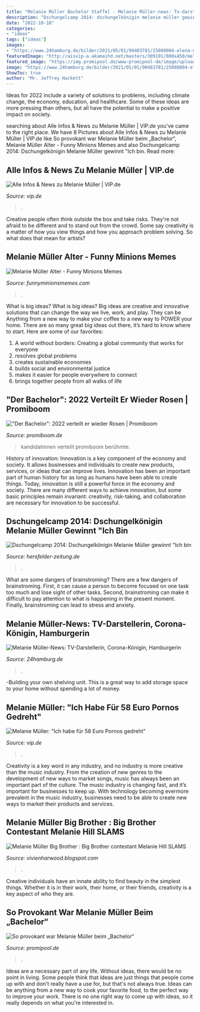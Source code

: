 ```yaml
---
title: "Melanie Müller Bachelor Staffel - Melanie Müller-news: Tv-darstellerin, Corona-königin, Hamburgerin"
description: "Dschungelcamp 2014: dschungelkönigin melanie müller gewinnt &quot;ich bin"
date: "2022-10-18"
categories:
- "ideas"
tags: ["ideas"]
images:
- "https://www.24hamburg.de/bilder/2021/05/01/90483781/25808004-elena-miras-traegt-boxhandschuhe-daneben-ist-melanie-mueller-mit-weit-aufgerissenem-mund-zu-sehen-fotomontage-2N7fmBnnwtNG.jpg"
featuredImage: "http://aisvip-a.akamaihd.net/masters/309191/800x450/melanie-mueller-ich-habe-fuer-58-euro-pornos-gedreht.jpg"
featured_image: "https://img.promipool.de/www-promipool-de/image/upload/c_fit,h_1200,w_1200/q_auto:eco/f_jpg/melanie_mueller_bachelor_2_gph19bsxd4"
image: "https://www.24hamburg.de/bilder/2021/05/01/90483781/25808004-elena-miras-traegt-boxhandschuhe-daneben-ist-melanie-mueller-mit-weit-aufgerissenem-mund-zu-sehen-fotomontage-2N7fmBnnwtNG.jpg"
ShowToc: true
author: "Mr. Jeffrey Hackett"
---
```



Ideas for 2022 include a variety of solutions to problems, including climate change, the economy, education, and healthcare. Some of these ideas are more pressing than others, but all have the potential to make a positive impact on society.

	

		
searching about Alle Infos &amp; News zu Melanie Müller | VIP.de you've came to the right place. We have 8 Pictures about Alle Infos &amp; News zu Melanie Müller | VIP.de like So provokant war Melanie Müller beim „Bachelor“, Melanie Müller Alter - Funny Minions Memes and also Dschungelcamp 2014: Dschungelkönigin Melanie Müller gewinnt &quot;Ich bin. Read more:
		
    
## Alle Infos &amp; News Zu Melanie Müller | VIP.de

<img loading=lazy src="http://ais.vip.de/themenarchiv/melanie-mueller-bilder/460x0/melanie-mueller-t4473.jpg" onerror="this.onerror=null;this.src='https://tse2.mm.bing.net/th?id=OIP.Mqavo-DK0nNNN1HNWk7swQAAAA&amp;pid=15.1';" alt="Alle Infos &amp; News zu Melanie Müller | VIP.de">

_Source: vip.de_

>. 

	

Creative people often think outside the box and take risks. They're not afraid to be different and to stand out from the crowd. Some say creativity is a matter of how you view things and how you approach problem solving. So what does that mean for artists?

    
## Melanie Müller Alter - Funny Minions Memes

<img loading=lazy src="https://funnyminionsmemes.com/wp-content/uploads/2021/01/Melanie-Mueller-1-1024x683.jpg" onerror="this.onerror=null;this.src='https://tse2.mm.bing.net/th?id=OIP.Lnv5QxmGg4AX-rre1g9PVwHaE8&amp;pid=15.1';" alt="Melanie Müller Alter - Funny Minions Memes">

_Source: funnyminionsmemes.com_

>. 

	

What is big ideas?
What is big ideas? Big ideas are creative and innovative solutions that can change the way we live, work, and play. They can be Anything from a new way to make your coffee to a new way to POWER your home. There are so many great big ideas out there, it’s hard to know where to start. Here are some of our favorites: 
1. A world without borders: Creating a global community that works for everyone 
2. resolves global problems 
3. creates sustainable economies 
4. builds social and environmental justice  
5. makes it easier for people everywhere to connect 
6. brings together people from all walks of life 

    
## &quot;Der Bachelor&quot;: 2022 Verteilt Er Wieder Rosen | Promiboom

<img loading=lazy src="https://www.promiboom.de/app/uploads/2021/07/09/13/57/Pech_fur_den_Bachelor_Kandidatin_verlieb-6023fd69b0edd47fe5c40959_1_Feb_10_2021_16_25_39_poster-728x409.jpg" onerror="this.onerror=null;this.src='https://tse1.mm.bing.net/th?id=OIP.SD6Hs-BnQ0MHOMUOoDq1OgHaEK&amp;pid=15.1';" alt="&quot;Der Bachelor&quot;: 2022 verteilt er wieder Rosen | Promiboom">

_Source: promiboom.de_

>kandidatinnen verteilt promiboom berühmte. 

	

History of innovation:
Innovation is a key component of the economy and society. It allows businesses and individuals to create new products, services, or ideas that can improve lives. Innovation has been an important part of human history for as long as humans have been able to create things. Today, innovation is still a powerful force in the economy and society. There are many different ways to achieve innovation, but some basic principles remain invariant: creativity, risk-taking, and collaboration are necessary for innovation to be successful.

    
## Dschungelcamp 2014: Dschungelkönigin Melanie Müller Gewinnt &quot;Ich Bin

<img loading=lazy src="https://www.hersfelder-zeitung.de/bilder/2014/02/02/3344515/2062118750-dschungelkoenigin-melanie-mueller-F5aZ1iash0wF0dEha7.jpg" onerror="this.onerror=null;this.src='https://tse3.mm.bing.net/th?id=OIP.kHozkiq2VoU9JgDvDnGMiQHaEK&amp;pid=15.1';" alt="Dschungelcamp 2014: Dschungelkönigin Melanie Müller gewinnt &quot;Ich bin">

_Source: hersfelder-zeitung.de_

>. 

	

What are some dangers of brainstroming?
There are a few dangers of brainstroming. First, it can cause a person to become focused on one task too much and lose sight of other tasks. Second, brainstroming can make it difficult to pay attention to what is happening in the present moment. Finally, brainstroming can lead to stress and anxiety.

    
## Melanie Müller-News: TV-Darstellerin, Corona-Königin, Hamburgerin

<img loading=lazy src="https://www.24hamburg.de/bilder/2021/05/01/90483781/25808004-elena-miras-traegt-boxhandschuhe-daneben-ist-melanie-mueller-mit-weit-aufgerissenem-mund-zu-sehen-fotomontage-2N7fmBnnwtNG.jpg" onerror="this.onerror=null;this.src='https://tse4.mm.bing.net/th?id=OIP.RHxfNw7MQm8S0PjBOQMxmAHaEK&amp;pid=15.1';" alt="Melanie Müller-News: TV-Darstellerin, Corona-Königin, Hamburgerin">

_Source: 24hamburg.de_

>. 

	

-Building your own shelving unit. This is a great way to add storage space to your home without spending a lot of money.

    
## Melanie Müller: &quot;Ich Habe Für 58 Euro Pornos Gedreht&quot;

<img loading=lazy src="http://aisvip-a.akamaihd.net/masters/309191/800x450/melanie-mueller-ich-habe-fuer-58-euro-pornos-gedreht.jpg" onerror="this.onerror=null;this.src='https://tse4.mm.bing.net/th?id=OIP.8S2IuZHwhoftzis3NRtA-wHaEK&amp;pid=15.1';" alt="Melanie Müller: &quot;Ich habe für 58 Euro Pornos gedreht&quot;">

_Source: vip.de_

>. 

	

Creativity is a key word in any industry, and no industry is more creative than the music industry. From the creation of new genres to the development of new ways to market songs, music has always been an important part of the culture. The music industry is changing fast, and it’s important for businesses to keep up. With technology becoming evermore prevalent in the music industry, businesses need to be able to create new ways to market their products and services.

    
## Melanie Müller Big Brother : Big Brother Contestant Melanie Hill SLAMS

<img loading=lazy src="https://www.tonight.de/media/2021/08/PromiBB-Tag1-Melanie-Erik-768x429.jpg?theia_smart_thumbnails_file_version=2" onerror="this.onerror=null;this.src='https://tse1.mm.bing.net/th?id=OIP.ELZUCiTsk02bfgXyTj9EjgHaEI&amp;pid=15.1';" alt="Melanie Müller Big Brother : Big Brother contestant Melanie Hill SLAMS">

_Source: vivienharwood.blogspot.com_

>. 

	

Creative individuals have an innate ability to find beauty in the simplest things. Whether it is in their work, their home, or their friends, creativity is a key aspect of who they are.

    
## So Provokant War Melanie Müller Beim „Bachelor“

<img loading=lazy src="https://img.promipool.de/www-promipool-de/image/upload/c_fit,h_1200,w_1200/q_auto:eco/f_jpg/melanie_mueller_bachelor_2_gph19bsxd4" onerror="this.onerror=null;this.src='https://tse3.mm.bing.net/th?id=OIP.zGyDdkB7phhR3EDaxn5VvQHaLI&amp;pid=15.1';" alt="So provokant war Melanie Müller beim „Bachelor“">

_Source: promipool.de_

>. 

	

Ideas are a necessary part of any life. Without ideas, there would be no point in living. Some people think that ideas are just things that people come up with and don't really have a use for, but that's not always true. Ideas can be anything from a new way to cook your favorite food, to the perfect way to improve your work. There is no one right way to come up with ideas, so it really depends on what you're interested in.

